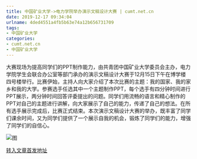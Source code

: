 ```yaml
---
title: 中国矿业大学->电力学院举办演示文稿设计大赛 | cumt.net.cn
date: 2019-12-17 09:34:04
urlname: 4ded4551a4fb5b63e74a12b656731709
tags: 
- 中国矿业大学
categories:
- cumt.net.cn
- 中国矿业大学
---
```

大赛现场为提高同学们的PPT制作能力，由共青团中国矿业大学委员会主办，电力学院学生会联合办公室等部门承办的演示文稿设计大赛于12月15日下午在博学楼四号楼举行。比赛伊始，主持人向大家介绍了本次比赛的主题：我的国家、我的家乡和我的大学。参赛选手任选其中一个主题制作PPT，每个选手有四分钟时间进行PPT展示，两分钟时间回答评委提出的问题。同学们用流畅的语言和精心制作的PPT对自己的主题进行讲解，向大家展示了自己的能力，传递了自己的想法。在所有选手展示完成后，比赛正式结束。本次演示文稿设计大赛的举办，既丰富了同学们课余时间，又为同学们提供了一个展示自我的机会，锻炼了同学们的能力，增强了同学们的自信心。

![图](http://xwzx.cumt.edu.cn/_upload/article/images/f5/5a/84b222a44a98a6076ee0d4b3db63/eb0a9c22-ea46-4d70-bce4-5a155ff94aef.jpg)

[转入文章首发地址](http://xwzx.cumt.edu.cn/76/79/c523a554617/page.htm)